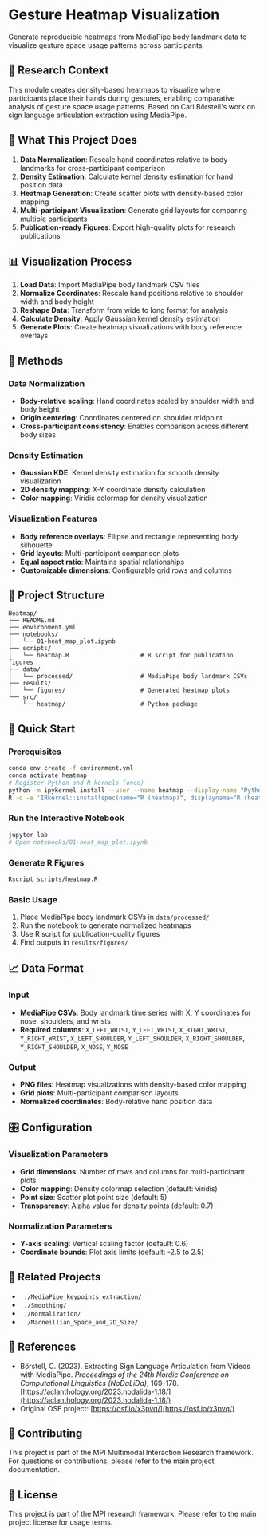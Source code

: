 # Gesture Heatmap Visualization

Generate reproducible heatmaps from MediaPipe body landmark data to visualize gesture space usage patterns across participants.

## 🔬 Research Context

This module creates density-based heatmaps to visualize where participants place their hands during gestures, enabling comparative analysis of gesture space usage patterns. Based on Carl Börstell's work on sign language articulation extraction using MediaPipe.

## 🎯 What This Project Does

1. **Data Normalization**: Rescale hand coordinates relative to body landmarks for cross-participant comparison
2. **Density Estimation**: Calculate kernel density estimation for hand position data
3. **Heatmap Generation**: Create scatter plots with density-based color mapping
4. **Multi-participant Visualization**: Generate grid layouts for comparing multiple participants
5. **Publication-ready Figures**: Export high-quality plots for research publications

## 📊 Visualization Process

1. **Load Data**: Import MediaPipe body landmark CSV files
2. **Normalize Coordinates**: Rescale hand positions relative to shoulder width and body height
3. **Reshape Data**: Transform from wide to long format for analysis
4. **Calculate Density**: Apply Gaussian kernel density estimation
5. **Generate Plots**: Create heatmap visualizations with body reference overlays

## 🔧 Methods

### Data Normalization
- **Body-relative scaling**: Hand coordinates scaled by shoulder width and body height
- **Origin centering**: Coordinates centered on shoulder midpoint
- **Cross-participant consistency**: Enables comparison across different body sizes

### Density Estimation
- **Gaussian KDE**: Kernel density estimation for smooth density visualization
- **2D density mapping**: X-Y coordinate density calculation
- **Color mapping**: Viridis colormap for density visualization

### Visualization Features
- **Body reference overlays**: Ellipse and rectangle representing body silhouette
- **Grid layouts**: Multi-participant comparison plots
- **Equal aspect ratio**: Maintains spatial relationships
- **Customizable dimensions**: Configurable grid rows and columns

## 📁 Project Structure

```
Heatmap/
├── README.md
├── environment.yml
├── notebooks/
│   └── 01-heat_map_plot.ipynb
├── scripts/
│   └── heatmap.R                    # R script for publication figures
├── data/
│   └── processed/                   # MediaPipe body landmark CSVs
├── results/
│   └── figures/                     # Generated heatmap plots
└── src/
    └── heatmap/                     # Python package
```

## 🚀 Quick Start

### Prerequisites

```bash
conda env create -f environment.yml
conda activate heatmap
# Register Python and R kernels (once)
python -m ipykernel install --user --name heatmap --display-name "Python (heatmap)"
R -q -e 'IRkernel::installspec(name="R (heatmap)", displayname="R (heatmap)")'
```

### Run the Interactive Notebook

```bash
jupyter lab
# Open notebooks/01-heat_map_plot.ipynb
```

### Generate R Figures

```bash
Rscript scripts/heatmap.R
```

### Basic Usage

1. Place MediaPipe body landmark CSVs in `data/processed/`
2. Run the notebook to generate normalized heatmaps
3. Use R script for publication-quality figures
4. Find outputs in `results/figures/`

## 📈 Data Format

### Input
- **MediaPipe CSVs**: Body landmark time series with X, Y coordinates for nose, shoulders, and wrists
- **Required columns**: `X_LEFT_WRIST`, `Y_LEFT_WRIST`, `X_RIGHT_WRIST`, `Y_RIGHT_WRIST`, `X_LEFT_SHOULDER`, `Y_LEFT_SHOULDER`, `X_RIGHT_SHOULDER`, `Y_RIGHT_SHOULDER`, `X_NOSE`, `Y_NOSE`

### Output
- **PNG files**: Heatmap visualizations with density-based color mapping
- **Grid plots**: Multi-participant comparison layouts
- **Normalized coordinates**: Body-relative hand position data

## 🎛️ Configuration

### Visualization Parameters
- **Grid dimensions**: Number of rows and columns for multi-participant plots
- **Color mapping**: Density colormap selection (default: viridis)
- **Point size**: Scatter plot point size (default: 5)
- **Transparency**: Alpha value for density points (default: 0.7)

### Normalization Parameters
- **Y-axis scaling**: Vertical scaling factor (default: 0.6)
- **Coordinate bounds**: Plot axis limits (default: -2.5 to 2.5)

## 🔗 Related Projects

- `../MediaPipe_keypoints_extraction/`
- `../Smoothing/`
- `../Normalization/`
- `../Macneillian_Space_and_2D_Size/`

## 📖 References

- Börstell, C. (2023). Extracting Sign Language Articulation from Videos with MediaPipe. *Proceedings of the 24th Nordic Conference on Computational Linguistics (NoDaLiDa)*, 169–178. [https://aclanthology.org/2023.nodalida-1.18/](https://aclanthology.org/2023.nodalida-1.18/)
- Original OSF project: [https://osf.io/x3pvq/](https://osf.io/x3pvq/)

## 🤝 Contributing

This project is part of the MPI Multimodal Interaction Research framework. For questions or contributions, please refer to the main project documentation.

## 📄 License

This project is part of the MPI research framework. Please refer to the main project license for usage terms.